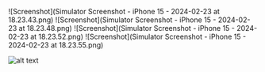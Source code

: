 ![Screenshot](Simulator Screenshot - iPhone 15 - 2024-02-23 at 18.23.43.png)
![Screenshot](Simulator Screenshot - iPhone 15 - 2024-02-23 at 18.23.48.png)
![Screenshot](Simulator Screenshot - iPhone 15 - 2024-02-23 at 18.23.52.png)
![Screenshot](Simulator Screenshot - iPhone 15 - 2024-02-23 at 18.23.55.png)

![alt text]([http://url/to/img.png](https://github.com/vlaskos/swiftUI-MVVMC/blob/main/Simulator%20Screenshot%20-%20iPhone%2015%20-%202024-02-23%20at%2018.23.43.png?raw=true)https://github.com/vlaskos/swiftUI-MVVMC/blob/main/Simulator%20Screenshot%20-%20iPhone%2015%20-%202024-02-23%20at%2018.23.43.png?raw=true)
